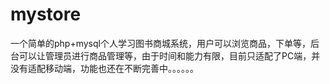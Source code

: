 # mystore
一个简单的php+mysql个人学习图书商城系统，用户可以浏览商品，下单等，后台可以让管理员进行商品管理等，由于时间和能力有限，目前只适配了PC端，并没有适配移动端，功能也还在不断完善中。。。。。。
